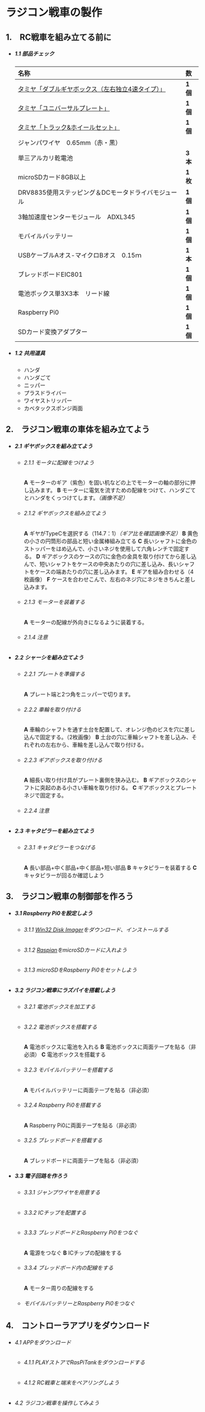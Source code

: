 # ラジコン戦車の製作

##  1.　RC戦車を組み立てる前に

  + ##### 1.1 部品チェック

    |名称|数|
    |:-|:-|
    |[タミヤ「ダブルギヤボックス（左右独立4速タイプ）」](https://www.tamiya.com/japan/products/70168/index.html)|**1個**|
    |[タミヤ「ユニバーサルプレート」](https://www.tamiya.com/japan/products/70157/index.html)|**1個**|
    |[タミヤ「トラック&ホイールセット」](https://www.tamiya.com/japan/products/70100/index.html)|**1個**|
    |ジャンパワイヤ　0.65mm（赤・黒）|
    |単三アルカリ乾電池|**3本**|
    |microSDカード8GB以上|**1枚**|
    |DRV8835使用ステッピング＆DCモータドライバモジュール|**1個**|
    |3軸加速度センターモジュール　ADXL345|**1個**|
    |モバイルバッテリー|**1個**|
    |USBケーブルAオス-マイクロBオス　0.15ｍ|**1本**|
    |ブレッドボードEIC801|**1個**|
    |電池ボックス単3X3本　リード線|**1個**|
    |Raspberry Pi0|**1個**|
    |SDカード変換アダプター|**1個**|
    
  + ##### 1.2 共用道具
    
    -  ハンダ
    -  ハンダごて
    -  ニッパー
    -  プラスドライバー
    -  ワイヤストリッパー
    -  カベタックスポンジ両面
   

## 2.　ラジコン戦車の車体を組み立てよう

  + ##### 2.1 ギヤボックスを組み立てよう
    
    + ###### 2.1.1 モータに配線をつけよう
      **A** モーターのギア（紫色）を固い机などの上でモーターの軸の部分に押し込みます。
      **B** モーターに電気を流すための配線をつけて、ハンダごてとハンダをくっつけてします。*（画像不足）*
    + ###### 2.1.2 ギヤボックスを組み立てよう
      **A** ギヤがTypeCを選択する（114.7：1）*（ギア比を確認画像不足）*
      **B** 黄色の小さの円筒形の部品と短い金属棒組み立てる
      **C** 長いシャフトに金色のストッパーをはめ込んで、小さいネジを使用して六角レンチで固定する。
      **D** ギアボックスのケースの穴に金色の金具を取り付けてから差し込んで、短いシャフトをケースの中央あたりの穴に差し込み、長いシャフトをケースの端あたりの穴に差し込みます。
      **E** ギアを組み合わせる（4枚画像）
      **F** ケースを合わせこんで、左右のネジ穴にネジをきちんと差し込みます。
    + ###### 2.1.3 モーターを装着する
      **A** モーターの配線が外向きになるように装着する。
    + ###### 2.1.4 注意
    
  + ##### 2.2 シャーシを組み立てよう

    + ###### 2.2.1 プレートを準備する
      **A** プレート端と2つ角をニッパーで切ります。
    + ###### 2.2.2 車輪を取り付ける
      **A** 車輪のシャフトを通す土台を配置して、オレンジ色のビスを穴に差し込んで固定する。（2枚画像）
      **B** 土台の穴に車輪シャフトを差し込み、それぞれの左右から、車輪を差し込んで取り付ける。
    + ###### 2.2.3 ギアボックスを取り付ける
      **A** 細長い取り付け具がプレート裏側を狭み込む。
      **B** ギアボックスのシャフトに突起のある小さい車輪を取り付ける。
      **C** ギアボックスとプレートネジで固定する。
    + ###### 2.2.4 注意

  + ##### 2.3 キャタピラーを組み立てよう
    
    + ###### 2.3.1 キャタピラーをつなげる
      **A** 長い部品+中く部品+中く部品+短い部品
      **B** キャタピラーを装着する
      **C** キャタピラーが回るか確認しよう

## 3.　ラジコン戦車の制御部を作ろう

  + ##### 3.1 Raspberry Pi0を設定しよう

    + ###### 3.1.1 [Win32 Disk Imager](https://sourceforge.net/projects/win32diskimager/)をダウンロード、インストールする
    + ###### 3.1.2 [Raspian](https://www.raspberrypi.org/software/operating-systems/#raspberry-pi-os-32-bit)をmicroSDカードに入れよう
    + ###### 3.1.3 microSDをRaspberry Pi0をセットしよう
    
  + ##### 3.2 ラジコン戦車にラズパイを搭載しよう

    + ###### 3.2.1 電池ボックスを加工する
    + ###### 3.2.2 電池ボックスを搭載する
      **A** 電池ボックスに電池を入れる
      **B** 電池ボックスに両面テープを貼る（非必須）
      **C** 電池ボックスを搭載する
    + ###### 3.2.3 モバイルバッテリーを搭載する
      **A** モバイルバッテリーに両面テープを貼る（非必須）
    + ###### 3.2.4 Raspberry Pi0を搭載する
      **A** Raspberry Pi0に両面テープを貼る（非必須）
    + ###### 3.2.5 ブレッドボードを搭載する
      **A** ブレッドボードに両面テープを貼る（非必須）
    
  + ##### 3.3 電子回路を作ろう

    + ###### 3.3.1 ジャンプワイヤを用意する
    + ###### 3.3.2 ICチップを配置する
    + ###### 3.3.3 ブレッドボードとRaspberry Pi0をつなぐ
      **A** 電源をつなぐ
      **B** ICチップの配線をする
    + ###### 3.3.4 ブレッドボード内の配線をする
      **A** モーター周りの配線をする
    + ###### モバイルバッテリーとRaspberry Pi0をつなぐ

## 4.　コントローラアプリをダウンロード

  + ###### 4.1 APPをダウンロード

    + ###### 4.1.1 PLAYストアでRasPiTankをダウンロードする
    + ###### 4.1.2 RC戦車と端末をペアリングしよう

  + ###### 4.2 ラジコン戦車を操作してみよう